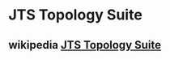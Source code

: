 # JTS Topology Suite



## wikipedia [JTS Topology Suite](https://en.wikipedia.org/wiki/JTS_Topology_Suite)
